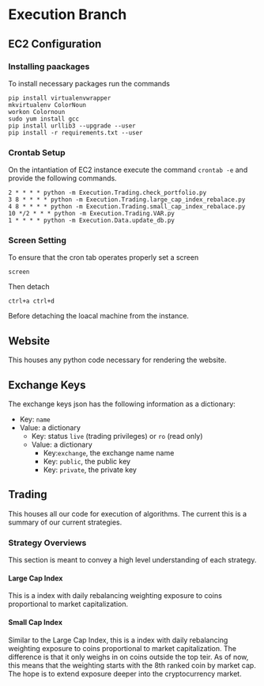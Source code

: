 # Execution Branch

## EC2 Configuration

### Installing paackages

To install necessary packages run the commands
```angular2html
pip install virtualenvwrapper
mkvirtualenv ColorNoun
workon Colornoun
sudo yum install gcc
pip install urllib3 --upgrade --user
pip install -r requirements.txt --user
```

### Crontab Setup

On the intantiation of EC2 instance execute the command `crontab -e` and provide the following commands.

```angular2html
2 * * * * python -m Execution.Trading.check_portfolio.py
3 8 * * * * python -m Execution.Trading.large_cap_index_rebalace.py
4 8 * * * * python -m Execution.Trading.small_cap_index_rebalace.py
10 */2 * * * python -m Execution.Trading.VAR.py
1 * * * * python -m Execution.Data.update_db.py
```

### Screen Setting

To ensure that the cron tab operates properly set a screen

```angular2html
screen
```

Then detach 

```angular2html
ctrl+a ctrl+d
```

Before detaching the loacal machine from the instance.

## Website

This houses any python code necessary for rendering the website.

## Exchange Keys

The exchange keys json has the following information as a dictionary:
* Key: `name`
* Value: a dictionary
    * Key: status `live` (trading privileges) or `ro` (read only)
    * Value: a dictionary
        * Key:`exchange`, the exchange name name
        * Key: `public`, the public key
        * Key: `private`, the private key 
        
## Trading

This houses all our code for execution of algorithms. The current this is a summary of our 
current strategies.

### Strategy Overviews

This section is meant to convey a high level understanding of each strategy.

#### Large Cap Index

This is a index with daily rebalancing weighting exposure to coins 
proportional to market capitalization.

#### Small Cap Index

Similar to the Large Cap Index, this is a index with daily rebalancing weighting exposure to coins 
proportional to market capitalization. The difference is that it only weighs in on coins outside the 
top teir. As of now, this means that the weighting starts with the 8th ranked coin by market cap. 
The hope is to extend exposure deeper into the cryptocurrency market.
